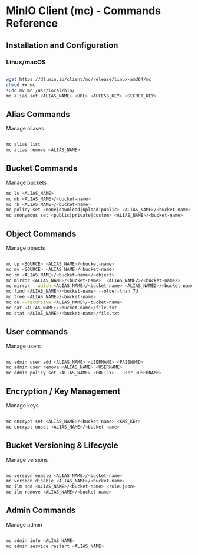 # MinIO Client (mc) - Commands Reference

## Installation and Configuration

### Linux/macOS

```bash

wget https://dl.min.io/client/mc/release/linux-amd64/mc  
chmod +x mc  
sudo mv mc /usr/local/bin/
mc alias set <ALIAS_NAME> <URL> <ACCESS_KEY> <SECRET_KEY>

```


## Alias Commands

Manage aliases 

```bash

mc alias list  
mc alias remove <ALIAS_NAME> 

```


## Bucket Commands

Manage buckets 

```bash
mc ls <ALIAS_NAME>
mc mb <ALIAS_NAME>/<bucket-name> 
mc rb <ALIAS_NAME>/<bucket-name>
mc policy set <none|download|upload|public> <ALIAS_NAME>/<bucket-name>  
mc anonymous set <public|private|custom> <ALIAS_NAME>/<bucket-name>  

```


## Object Commands

Manage objects

```bash

mc cp <SOURCE> <ALIAS_NAME>/<bucket-name> 
mc mv <SOURCE> <ALIAS_NAME>/<bucket-name> 
mc rm <ALIAS_NAME>/<bucket-name>/<object>
mc mirror <ALIAS_NAME>/<bucket-name>  <ALIAS_NAME2>/<bucket-name2> 
mc mirror --watch <ALIAS_NAME>/<bucket-name> <ALIAS_NAME2>/<bucket-name2>
mc find <ALIAS_NAME>/<bucket-name> --older-than 7d
mc tree <ALIAS_NAME>/<bucket-name>
mc du --recursive <ALIAS_NAME>/<bucket-name>
mc cat <ALIAS_NAME>/<bucket-name>/file.txt
mc stat <ALIAS_NAME>/<bucket-name>/file.txt

```


## User commands

Manage users

```bash

mc admin user add <ALIAS_NAME> <USERNAME> <PASSWORD>
mc admin user remove <ALIAS_NAME> <USERNAME>
mc admin policy set <ALIAS_NAME> <POLICY> --user <USERNAME>

```

## Encryption / Key Management

Manage keys

```bash

mc encrypt set <ALIAS_NAME>/<bucket-name> <KMS_KEY>
mc encrypt unset <ALIAS_NAME>/<bucket-name>

```

## Bucket Versioning & Lifecycle

Manage versions

```bash

mc version enable <ALIAS_NAME>/<bucket-name>
mc version disable <ALIAS_NAME>/<bucket-name>
mc ilm add <ALIAS_NAME>/<bucket-name> <rule.json>
mc ilm remove <ALIAS_NAME>/<bucket-name>

```


## Admin Commands

Manage admin

```bash

mc admin info <ALIAS_NAME>  
mc admin service restart <ALIAS_NAME>  

```
